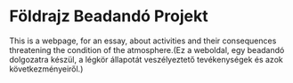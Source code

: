 # Földrajz Beadandó Projekt
This is a webpage, for an essay, about activities and their consequences threatening the condition of the atmosphere.(Ez a weboldal, egy beadandó dolgozatra készül, a légkör állapotát veszélyeztető tevékenységek és azok következményeiről.) 
